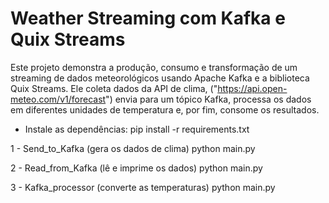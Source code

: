 # Weather Streaming com Kafka e Quix Streams


Este projeto demonstra a produção, consumo e transformação de um streaming de dados meteorológicos usando Apache Kafka e a biblioteca Quix Streams.
Ele coleta dados da API de clima, ("https://api.open-meteo.com/v1/forecast")  envia para um tópico Kafka, processa os dados em diferentes unidades de temperatura e, por fim, consome os resultados.


*  Instale as dependências:
  pip install -r requirements.txt

1 - Send_to_Kafka (gera os dados de clima)
python main.py

2 - Read_from_Kafka (lê e imprime os dados)
python main.py

3 - Kafka_processor (converte as temperaturas)
python main.py

